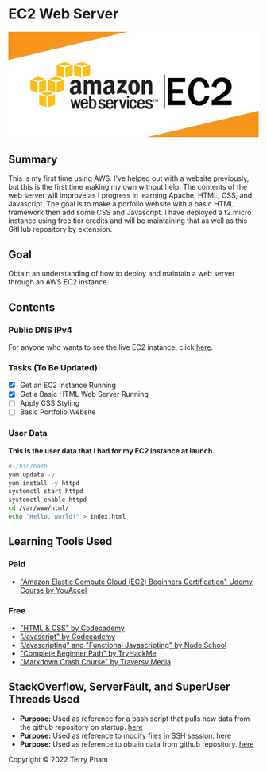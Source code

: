 # EC2 Web Server
![EC2 Logo Banner](resources/EC2.jpg)
## Summary
This is my first time using AWS. I've helped out with a website previously, but this is the first time making my own without help. The contents of the web server will improve as I progress in learning Apache, HTML, CSS, and Javascript. The goal is to make a porfolio website with a basic HTML framework then add some CSS and Javascript. I have deployed a t2.micro instance using free tier credits and will be maintaining that as well as this GitHub repository by extension.

## Goal
Obtain an understanding of how to deploy and maintain a web server through an AWS EC2 instance.

## Contents

### Public DNS IPv4

For anyone who wants to see the live EC2 instance, click [here](http://tpham19.ddns.net).

### Tasks (To Be Updated)
* [x] Get an EC2 Instance Running
* [x] Get a Basic HTML Web Server Running
* [ ] Apply CSS Styling
* [ ] Basic Portfolio Website

### User Data
**This is the user data that I had for my EC2 instance at launch.**
```bash
#!/bin/bash
yum update -y
yum install -y httpd
systemctl start httpd
systemctl enable httpd
cd /var/www/html/
echo "Hello, world!" > index.html
```

## Learning Tools Used
### Paid
* ["Amazon Elastic Compute Cloud (EC2) Beginners Certification" Udemy Course by YouAccel](https://www.udemy.com/share/105nzg3@LMUCniwnz79Iz1TTyOcdvDsecSxWE71Oh-1MaSo5RD51toyK8gsXayz2LP08fpTi/)
### Free
* ["HTML & CSS" by Codecademy](https://www.codecademy.com/catalog/language/html-css)
* ["Javascript" by Codecademy](https://www.codecademy.com/catalog/language/javascript)
* ["Javascripting" and "Functional Javascripting" by Node School](https://nodeschool.io/)
* ["Complete Beginner Path" by TryHackMe](https://tryhackme.com/)
* ["Markdown Crash Course" by Traversy Media](https://www.youtube.com/watch?v=HUBNt18RFbo)

## StackOverflow, ServerFault, and SuperUser Threads Used
* **Purpose:** Used as reference for a bash script that pulls new data from the github repository on startup. [here](https://stackoverflow.com/questions/60072643/how-to-automatically-start-execute-and-stop-ec2)
* **Purpose:** Used as reference to modify files in SSH session. [here](https://superuser.com/questions/694450/using-vim-to-force-edit-a-file-when-you-opened-without-permissions)
* **Purpose:** Used as reference to obtain data from github repository. [here](https://serverfault.com/questions/166874/how-do-i-get-curl-to-save-a-file-to-a-specified-directory)

Copyright © 2022 Terry Pham
